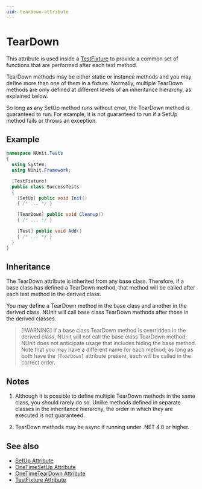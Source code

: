 ```yaml
---
uid: teardown-attribute
---
```


# TearDown

This attribute is used inside a [TestFixture](xref:testfixtureattribute) to provide a common set of functions that are
performed after each test method.

TearDown methods may be either static or instance methods and you may define more than one of them in a fixture.
Normally, multiple TearDown methods are only defined at different levels of an inheritance hierarchy, as explained
below.

So long as any SetUp method runs without error, the TearDown method is guaranteed to run. For example, it is not
guaranteed to run if a SetUp method fails or throws an exception.

## Example

```csharp
namespace NUnit.Tests
{
  using System;
  using NUnit.Framework;

  [TestFixture]
  public class SuccessTests
  {
    [SetUp] public void Init()
    { /* ... */ }

    [TearDown] public void Cleanup()
    { /* ... */ }

    [Test] public void Add()
    { /* ... */ }
  }
}
```

## Inheritance

The TearDown attribute is inherited from any base class. Therefore, if a base class has defined a TearDown method, that
method will be called after each test method in the derived class.

You may define a TearDown method in the base class and another in the derived class. NUnit will call base class TearDown
methods after those in the derived classes.

> [!WARNING] If a base class TearDown method is overridden in the derived class, NUnit will not call the base class
> TearDown method; NUnit does not anticipate usage that includes hiding the base method. Note that you may have a
> different name for each method; as long as both have the `[TearDown]` attribute present, each will be called in the
> correct order.

## Notes

1. Although it is possible to define multiple TearDown methods in the same class, you should rarely do so. Unlike
   methods defined in separate classes in the inheritance hierarchy, the order in which they are executed is not
   guaranteed.

2. TearDown methods may be async if running under .NET 4.0 or higher.

## See also

* [SetUp Attribute](setup.md)
* [OneTimeSetUp Attribute](onetimesetup.md)
* [OneTimeTearDown Attribute](onetimeteardown.md)
* [TestFixture Attribute](testfixture.md)
